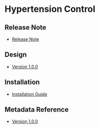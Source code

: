 # Hypertension Control

## Release Note

- [Release Note](#ncd-htn-release-note)

## Design

- [Version 1.0.0](#ncd-htn-design)

## Installation

- [Installation Guide](#ncd-htn-installation)

## Metadata Reference

- [Version 1.0.0](https://packages.dhis2.org/en/NCD_HTN/1.0.0/DHIS2.38/NCD_HTN_COMPLETE_1.0.0_DHIS2.38.xlsx)
